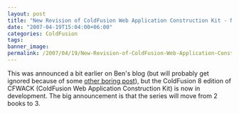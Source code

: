 ```yaml
---
layout: post
title: "New Revision of ColdFusion Web Application Construction Kit - Now with 3 times the goodness!"
date: "2007-04-19T15:04:00+06:00"
categories: ColdFusion 
tags: 
banner_image: 
permalink: /2007/04/19/New-Revision-of-ColdFusion-Web-Application-Construction-Kit-Now-with-3-times-the-goodness
---
```


This was announced a bit earlier on Ben's blog (but will probably get ignored because of some <a href="http://www.forta.com/blog/index.cfm/2007/4/18/Is-That-What-Desperation-Looks-Like">other boring post</a>), but the ColdFusion 8 edition of CFWACK (ColdFusion Web Application Construction Kit) is now in development. The big announcement is that the series will move from 2 books to 3.